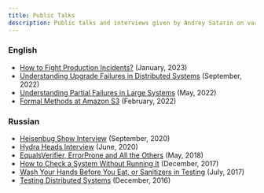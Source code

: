 ```yaml
---
title: Public Talks
description: Public talks and interviews given by Andrey Satarin on various tech subjects
---
```


### English

- [How to Fight Production Incidents?](2023-01-how-to-fight-incidents/) (January, 2023)
- [Understanding Upgrade Failures in Distributed Systems](2022-09-upgrade-failures-in-distributed-systems/) (September,
  2022)
- [Understanding Partial Failures in Large Systems](2022-05-understanding-partial-failures/) (May, 2022)
- [Formal Methods at Amazon S3](2022-02-formal-methods-at-amazon-s3/) (February, 2022)

### Russian

- [Heisenbug Show Interview](2020-09-heisenbug-show/) (September, 2020)
- [Hydra Heads Interview](2020-06-hydra-heads-interview/) (June, 2020)
- [EqualsVerifier, ErrorProne and All the Others](equals-verifier-and-error-prone/) (May, 2018)
- [How to Check a System Without Running It](how-to-check-a-system-without-running-it/) (December, 2017)
- [Wash Your Hands Before You Eat, or Sanitizers in Testing](sanitizers-in-testing/) (July, 2017)
- [Testing Distributed Systems](testing-distributed-systems/) (December, 2016)
